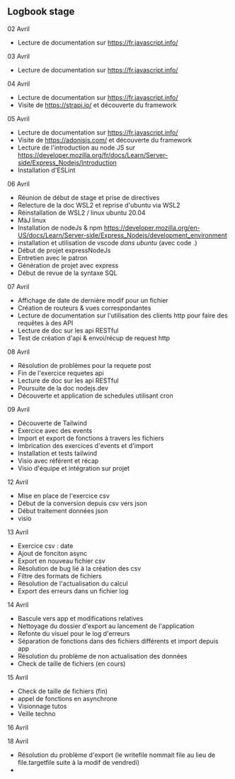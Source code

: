 **Logbook stage**
-

02 Avril
- Lecture de documentation sur https://fr.javascript.info/

03 Avril
- Lecture de documentation sur https://fr.javascript.info/

04 Avril
- Lecture de documentation sur https://fr.javascript.info/
- Visite de https://strapi.io/ et découverte du framework

05 Avril
- Lecture de documentation sur https://fr.javascript.info/
- Visite de https://adonisjs.com/ et découverte du framework
- Lecture de l'introduction au node JS sur https://developer.mozilla.org/fr/docs/Learn/Server-side/Express_Nodejs/Introduction
- Installation d'ESLint

06 Avril
- Réunion de début de stage et prise de directives
- Relecture de la doc WSL2 et reprise d'ubuntu via WSL2
- Réinstallation de WSL2 / linux ubuntu 20.04
- MàJ linux
- Installation de nodeJs & npm https://developer.mozilla.org/en-US/docs/Learn/Server-side/Express_Nodejs/development_environment
- installation et utilisation de vscode *dans ubuntu* (avec code .)
- Début de projet expressNodeJs 
- Entretien avec le patron
- Génération de projet avec express
- Début de revue de la syntaxe SQL

07 Avril
- Affichage de date de dernière modif pour un fichier
- Création de routeurs & vues correspondantes
- Lecture de documentation sur l'utilisation des clients http pour faire des requêtes à des API 
- Lecture de doc sur les api RESTful
- Test de création d'api & envoi/récup de request http

08 Avril
- Résolution de problèmes pour la requete post
- Fin de l'exercice requetes api
- Lecture de doc sur les api RESTful
- Poursuite de la doc nodejs.dev
- Découverte et application de schedules utilisant cron 

09 Avril
- Découverte de Tailwind
- Exercice avec des events
- Import et export de fonctions à travers les fichiers
- Imbrication des exercices d'events et d'import
- Installation et tests tailwind
- Visio avec référent et récap
- Visio d'équipe et intégration sur projet

12 Avril
- Mise en place de l'exercice csv
- Début de la conversion depuis csv vers json
- Début traitement données json
- visio

13 Avril
- Exercice csv : date
- Ajout de fonciton async
- Export en nouveau fichier csv
- Résolution de bug lié à la création des csv
- Filtre des formats de fichiers
- Résolution de l'actualisation du calcul
- Export des erreurs dans un fichier log

14 Avril

- Bascule vers app et modifications relatives
- Nettoyage du dossier d'export au lancement de l'application
- Refonte du visuel pour le log d'erreurs
- Séparation de fonctions dans des fichiers différents et import depuis app
- Résolution du problème de non actualisation des données
- Check de taille de fichiers (en cours)

15 Avril

- Check de taille de fichiers (fin)
- appel de fonctions en asynchrone
- Visionnage tutos 
- Veille techno

16 Avril

18 Avril

- Résolution du problème d'export (le writefile nommait file au lieu de file.targetfile suite à la modif de vendredi)
- 